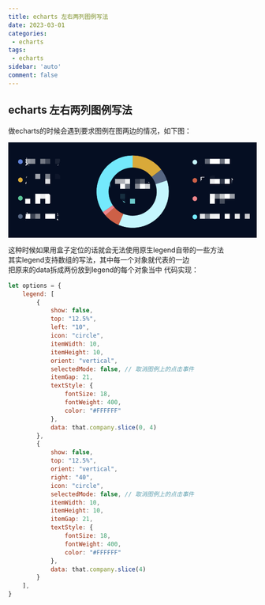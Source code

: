 ```yaml
---
title: echarts 左右两列图例写法
date: 2023-03-01
categories: 
 - echarts
tags: 
 - echarts
sidebar: 'auto'
comment: false
---
```


## echarts 左右两列图例写法

做echarts的时候会遇到要求图例在图两边的情况，如下图：

<img src="../../assets/image/echarts/twoColumns.png" alt="" style="display: block; margin: 0 auto;" />

这种时候如果用盒子定位的话就会无法使用原生legend自带的一些方法<br>
其实legend支持数组的写法，其中每一个对象就代表的一边<br>
把原来的data拆成两份放到legend的每个对象当中
代码实现：

```js
let options = {
    legend: [
        {
            show: false,
            top: "12.5%",
            left: "10",
            icon: "circle",
            itemWidth: 10,
            itemHeight: 10,
            orient: "vertical",
            selectedMode: false, // 取消图例上的点击事件
            itemGap: 21,
            textStyle: {
                fontSize: 18,
                fontWeight: 400,
                color: "#FFFFFF"
            },
            data: that.company.slice(0, 4)
        },
        {
            show: false,
            top: "12.5%",
            orient: "vertical",
            right: "40",
            icon: "circle",
            selectedMode: false, // 取消图例上的点击事件
            itemWidth: 10,
            itemHeight: 10,
            itemGap: 21,
            textStyle: {
                fontSize: 18,
                fontWeight: 400,
                color: "#FFFFFF"
            },
            data: that.company.slice(4)
        }
    ],
}
```